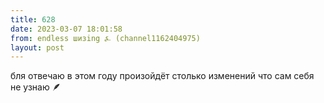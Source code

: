 ```yaml
---
title: 628
date: 2023-03-07 18:01:58
from: endless шизing ⍼ (channel1162404975)
layout: post
---
```


бля отвечаю в этом году произойдёт столько изменений что сам себя не узнаю 🪶
